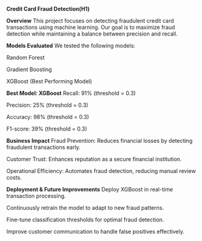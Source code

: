 **Credit Card Fraud Detection(H1)**

**Overview**
This project focuses on detecting fraudulent credit card transactions using machine learning. Our goal is to maximize fraud detection while maintaining a balance between precision and recall.

**Models Evaluated**
We tested the following models:

Random Forest

Gradient Boosting

XGBoost (Best Performing Model)

**Best Model: XGBoost**
Recall: 91% (threshold = 0.3)

Precision: 25% (threshold = 0.3)

Accuracy: 98% (threshold = 0.3)

F1-score: 39% (threshold = 0.3)

**Business Impact**
Fraud Prevention: Reduces financial losses by detecting fraudulent transactions early.

Customer Trust: Enhances reputation as a secure financial institution.

Operational Efficiency: Automates fraud detection, reducing manual review costs.

**Deployment & Future Improvements**
Deploy XGBoost in real-time transaction processing.

Continuously retrain the model to adapt to new fraud patterns.

Fine-tune classification thresholds for optimal fraud detection.

Improve customer communication to handle false positives effectively.
